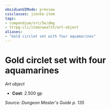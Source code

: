 ```yaml
---
obsidianUIMode: preview
cssclasses: json5e-item
tags:
- compendium/src/5e/dmg
- ttrpg-cli/item/wealth/art-object
aliases: 
- "Gold circlet set with four aquamarines"
---
```

# Gold circlet set with four aquamarines
*Art object*  

- **Cost**: 2.500 gp

*Source: Dungeon Master's Guide p. 135*